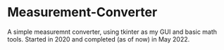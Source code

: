 # Measurement-Converter
A simple measuremnt converter, using tkinter as my GUI and basic math tools. Started in 2020 and completed (as of now) in May 2022. 
